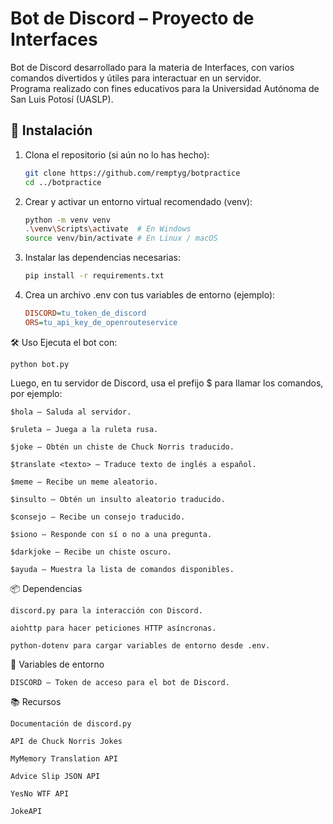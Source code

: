 # Bot de Discord – Proyecto de Interfaces

Bot de Discord desarrollado para la materia de Interfaces, con varios comandos divertidos y útiles para interactuar en un servidor.  
Programa realizado con fines educativos para la Universidad Autónoma de San Luis Potosí (UASLP).

## 🚀 Instalación

1. Clona el repositorio (si aún no lo has hecho):

   ```bash
   git clone https://github.com/remptyg/botpractice
   cd ../botpractice

2. Crear y activar un entorno virtual recomendado (venv):
    
    ```bash
    python -m venv venv
    .\venv\Scripts\activate  # En Windows
    source venv/bin/activate # En Linux / macOS

3. Instalar las dependencias necesarias:

    ```bash
    pip install -r requirements.txt

4. Crea un archivo .env con tus variables de entorno (ejemplo):
    ```ini
    DISCORD=tu_token_de_discord
    ORS=tu_api_key_de_openrouteservice

🛠 Uso
Ejecuta el bot con:

    python bot.py

Luego, en tu servidor de Discord, usa el prefijo $ para llamar los comandos, por ejemplo:
 
    $hola — Saluda al servidor.

    $ruleta — Juega a la ruleta rusa.

    $joke — Obtén un chiste de Chuck Norris traducido.

    $translate <texto> — Traduce texto de inglés a español.

    $meme — Recibe un meme aleatorio.

    $insulto — Obtén un insulto aleatorio traducido.

    $consejo — Recibe un consejo traducido.

    $siono — Responde con sí o no a una pregunta.

    $darkjoke — Recibe un chiste oscuro.

    $ayuda — Muestra la lista de comandos disponibles.

📦 Dependencias

    discord.py para la interacción con Discord.

    aiohttp para hacer peticiones HTTP asíncronas.

    python-dotenv para cargar variables de entorno desde .env.

🔐 Variables de entorno

    DISCORD — Token de acceso para el bot de Discord.

📚 Recursos

    Documentación de discord.py

    API de Chuck Norris Jokes

    MyMemory Translation API

    Advice Slip JSON API

    YesNo WTF API

    JokeAPI